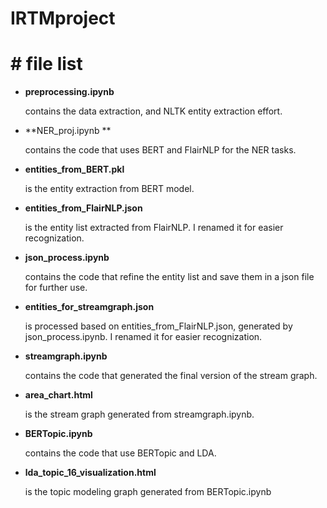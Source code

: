 # IRTMproject
# # file list
- **preprocessing.ipynb** 
    
    contains the data extraction, and NLTK entity extraction effort.
- **NER_proj.ipynb ** 
    
    contains the code that uses BERT and FlairNLP for the NER tasks.
- **entities_from_BERT.pkl** 
    
    is the entity extraction from BERT model.
- **entities_from_FlairNLP.json** 
    
    is the entity list extracted from FlairNLP. I renamed it for easier recognization.
- **json_process.ipynb** 
    
    contains the code that refine the entity list and save them in a json file for further use.
- **entities_for_streamgraph.json** 
   
   is processed based on entities_from_FlairNLP.json, generated by json_process.ipynb. I renamed it for easier recognization.
- **streamgraph.ipynb** 
   
   contains the code that generated the final version of the stream graph.
- **area_chart.html** 
  
  is the stream graph generated from streamgraph.ipynb.
- **BERTopic.ipynb** 
   
   contains the code that use BERTopic and LDA.
- **lda_topic_16_visualization.html** 
  
  is the topic modeling graph generated from BERTopic.ipynb
